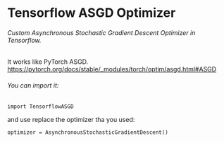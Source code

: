 # Tensorflow ASGD Optimizer
###### Custom Asynchronous Stochastic Gradient Descent Optimizer in Tensorflow.
It works like PyTorch ASGD.
https://pytorch.org/docs/stable/_modules/torch/optim/asgd.html#ASGD
###### You can import it:
```
import TensorflowASGD
```
and use replace the optimizer tha you used:
```
optimizer = AsynchronousStochasticGradientDescent()
```
